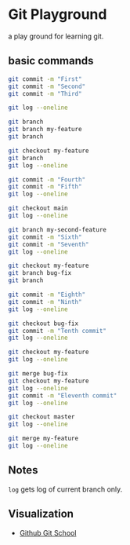 # Git Playground

a play ground for learning git.

## basic commands

```bash
git commit -m "First"
git commit -m "Second"
git commit -m "Third"

git log --oneline

git branch
git branch my-feature
git branch

git checkout my-feature
git branch
git log --oneline

git commit -m "Fourth"
git commit -m "Fifth"
git log --oneline

git checkout main
git log --oneline

git branch my-second-feature
git commit -m "Sixth"
git commit -m "Seventh"
git log --oneline

git checkout my-feature
git branch bug-fix
git branch

git commit -m "Eighth"
git commit -m "Ninth"
git log --oneline

git checkout bug-fix
git commit -m "Tenth commit"
git log --oneline

git checkout my-feature
git log --oneline

git merge bug-fix
git checkout my-feature
git log --oneline
git commit -m "Eleventh commit"
git log --oneline

git checkout master
git log --oneline

git merge my-feature
git log --oneline
```

## Notes

`log` gets log of current branch only.

## Visualization

- [Github Git School](http://git-school.github.io/visualizing-git/)
